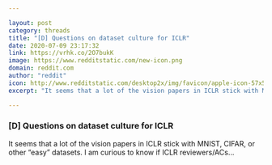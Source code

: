 ```yaml
---

layout: post
category: threads
title: "[D] Questions on dataset culture for ICLR"
date: 2020-07-09 23:17:32
link: https://vrhk.co/2O7bukK
image: https://www.redditstatic.com/new-icon.png
domain: reddit.com
author: "reddit"
icon: http://www.redditstatic.com/desktop2x/img/favicon/apple-icon-57x57.png
excerpt: "It seems that a lot of the vision papers in ICLR stick with MNIST, CIFAR, or other “easy” datasets. I am curious to know if ICLR reviewers/ACs..."

---
```


### [D] Questions on dataset culture for ICLR

It seems that a lot of the vision papers in ICLR stick with MNIST, CIFAR, or other “easy” datasets. I am curious to know if ICLR reviewers/ACs...